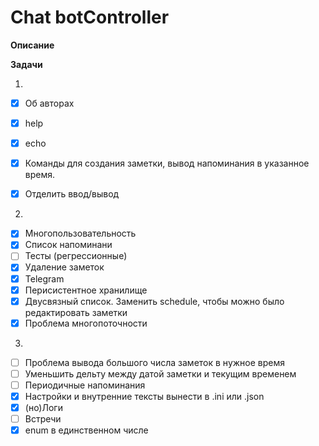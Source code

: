 # Chat botController

**Описание**

**Задачи**

1. 
  - [x] Об авторах
  - [x] help
  - [x] echo
  - [x] Команды для создания заметки, вывод напоминания в указанное время.
  - [x] Отделить ввод/вывод


2. 
  - [x] Многопользовательность
  - [x] Список напоминани
  - [ ] Тесты (регрессионные)
  - [x] Удаление заметок
  - [x] Telegram
  - [x] Перисистентное хранилище
  - [x] Двусвязный список. Заменить schedule, чтобы можно было редактировать заметки
  - [x] Проблема многопоточности
  
3.
  - [ ] Проблема вывода большого числа заметок в нужное время
  - [ ] Уменьшить дельту между датой заметки и текущим временем
  - [ ] Периодичные напоминания
  - [x] Настройки и внутренние тексты вынести в .ini или .json
  - [x] (но)Логи
  - [ ] Встречи
  - [x] enum в единственном числе